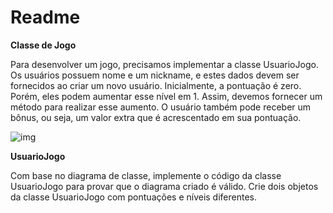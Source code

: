 # Readme

**Classe de Jogo**

Para desenvolver um jogo, precisamos implementar a classe UsuarioJogo. Os usuários possuem nome e um nickname, e estes dados devem ser fornecidos ao criar um novo usuário. Inicialmente, a pontuação é zero. Porém, eles podem aumentar esse nível em 1. Assim, devemos fornecer um método para realizar esse aumento. O usuário também pode receber um bônus, ou seja, um valor extra que é acrescentado em sua pontuação.



![img](https://i.imgur.com/099DwfR.png)

**UsuarioJogo**

Com base no diagrama de classe, implemente o código da classe UsuarioJogo para provar que o diagrama criado é válido. Crie dois objetos da classe UsuarioJogo com pontuações e níveis diferentes.